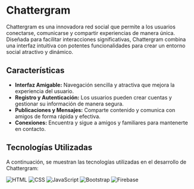 # Chattergram

Chattergram es una innovadora red social que permite a los usuarios conectarse, comunicarse y compartir experiencias de manera única. Diseñada para facilitar interacciones significativas, Chattergram combina una interfaz intuitiva con potentes funcionalidades para crear un entorno social atractivo y dinámico.

## Características

- **Interfaz Amigable:** Navegación sencilla y atractiva que mejora la experiencia del usuario.
- **Registro y Autenticación:** Los usuarios pueden crear cuentas y gestionar su información de manera segura.
- **Publicaciones y Mensajes:** Comparte contenido y comunica con amigos de forma rápida y efectiva.
- **Conexiones:** Encuentra y sigue a amigos y familiares para mantenerte en contacto.


## Tecnologías Utilizadas

A continuación, se muestran las tecnologías utilizadas en el desarrollo de Chattergram:

![HTML](https://via.placeholder.com/100?text=HTML) ![CSS](https://via.placeholder.com/100?text=CSS) ![JavaScript](https://via.placeholder.com/100?text=JavaScript) ![Bootstrap](https://via.placeholder.com/100?text=Bootstrap) ![Firebase](https://via.placeholder.com/100?text=Firebase)
